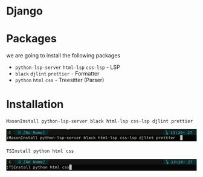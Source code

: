 
# Django


# Packages
we are going to install the following packages
* `python-lsp-server` `html-lsp` `css-lsp`  - LSP
* `black` `djlint` `prettier`               - Formatter
* `python` `html` `css`                     - Treesitter (Parser)


# Installation

```
MasonInstall python-lsp-server black html-lsp css-lsp djlint prettier
```
![MasonInstall](/img/docs/example/django/mason.png)

```
TSInstall python html css
```
![TSInstall](/img/docs/example/django/treesitter.png)

